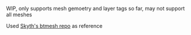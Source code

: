 WIP, only supports mesh gemoetry and layer tags so far, may not support all meshes

Used [Skyth's btmesh repo](https://github.com/blueskythlikesclouds/btmesh) as reference
